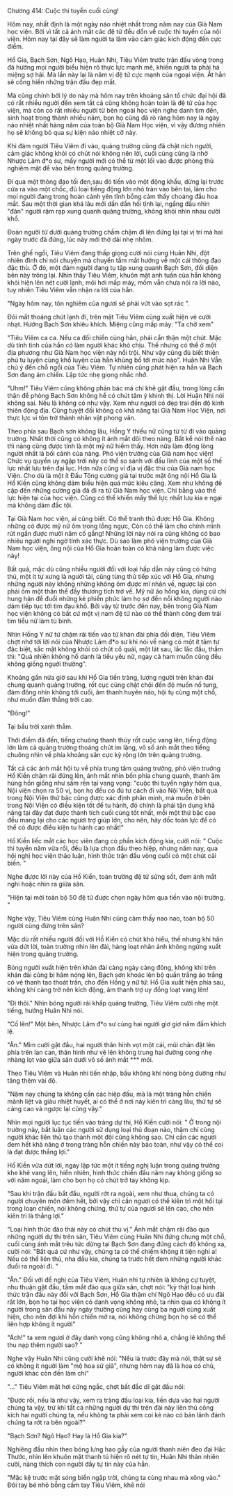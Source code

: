 




Chương 414: Cuộc thi tuyển cuối cùng!


Hôm nay, nhất định là một ngày náo nhiệt nhất trong năm nay của Già Nam học viện. Bởi vì tất cả ánh mắt các đệ tử đều dồn về cuộc thi tuyển của nội viện. Hôm nay tại đây sẽ làm người ta lâm vào cảm giác kích động đến cực điểm.

Hổ Gia, Bạch Sơn, Ngô Hạo, Huân Nhi, Tiêu Viêm trước trận đấu vòng trong đã hướng mọi người biểu hiện rõ thực lực mạnh mẽ, khiến người ta phải há miệng sợ hãi. Mà lần này lại là năm vị đệ tử cực mạnh của ngoại viện. Ắt hẳn sẽ cống hiến những trận đấu đẹp mắt.

Mà cũng chính bởi lý do này mà hôm nay trên khoảng sân tổ chức đại hội đã có rất nhiều người đến xem tất cả cũng không hoàn toàn là đệ tử của học viện, mà còn có rất nhiều người từ bên ngoài học viện nghe danh tìm đến, sinh hoạt trong thành nhiều năm, bọn họ cũng đã rõ ràng hôm nay là ngày náo nhiệt nhất hàng năm của toàn bộ Già Nam Học viện, vì vậy đương nhiên họ sẽ không bỏ qua sự kiện náo nhiệt cỡ này.

Khi đám người Tiêu Viêm đi vào, quảng trường cũng đã chật ních người, cảm giác không khỏi có chút nói không nên lời, cuối cùng cũng là nhờ Nhược Lâm đ*o sư, mấy người mới có thể từ một lối vào được phòng thủ nghiêm mật để vào bên trong quảng trường.

Đi qua một thông đạo tối đen,sau đó tiến vào một động khẩu, dừng lại trước cửa ra vào một chốc, đủ loại tiếng động lớn nhỏ tràn vào bên tai, làm cho mọi người đang trong hoàn cảnh yên tĩnh bỗng cảm thấy choáng đầu hoa mắt. Sau một thời gian khá lâu mới dần dần hồi tỉnh lại, ngẩng đầu nhìn "đàn" người rậm rạp xung quanh quảng trường, không khỏi nhìn nhau cười khổ.

Đoàn người từ dưới quảng trường chầm chậm đi lên đứng lại tại vị trí mà hai ngày trước đã đứng, lúc này mới thở dài nhẹ nhõm.

Trên ghế ngồi, Tiêu Viêm đang thấp giọng cười nói cùng Huân Nhi, đột nhiên đình chỉ nói chuyện mà chuyển tầm mắt hướng về một cái thông đạo đặc thù. Ở đó, một đám người đang tụ tập xung quanh Bạch Sơn, đối diện bên này trông lại. Nhìn thấy Tiêu Viêm, khuôn mặt anh tuấn của hắn không khỏi hiện lên nét cười lạnh, môi hơi mấp máy, mồm vẫn chưa nói ra lời nào, tuy nhiên Tiêu Viêm vẫn nhận ra lời của hắn.

"Ngày hôm nay, tôn nghiêm của ngươi sẽ phải vứt vào sọt rác ".

Đôi mắt thoáng chút lạnh đi, trên mặt Tiêu Viêm cũng xuất hiện vẻ cười nhạt. Hướng Bạch Sơn khiêu khích. Miệng cũng mấp máy: "Ta chờ xem"

"Tiêu Viêm ca ca. Nếu ca đối chiến cùng hắn, phải cẩn thận một chút. Mặc dù tính tình của hắn có làm người khác khó chịu. Thế nhưng có thể ở một địa phương như Già Nam học viện này nổi trội. Như vậy cũng đủ biết thiên phú tu luyện cùng khổ luyện của hắn khủng bố tới mức nào". Huân Nhi Vẫn chú ý đến chỗ ngồi của Tiêu Viêm. Tự nhiên cũng phát hiện ra hắn và Bạch Sơn đang ám chiến. Lập tức nhẹ giọng nhắc nhở.

"Uhm!" Tiêu Viêm cũng không phản bác mà chỉ khẽ gật đầu, trong lòng cẩn thận đề phòng Bạch Sơn không hề có chút tâm ý khinh thị. Lời Huân Nhi nói không sai. Nếu là không có như vậy. Xem như ngươi có đẹp trai đến độ kinh thiên động địa. Cũng tuyệt đối không có khả năng tại Già Nam Học Viện, nơi thực lực vi tôn trở thành nhân vật phong vân.

Theo phía sau Bạch sơn không lâu, Hồng Y thiếu nữ cũng từ từ đi vào quảng trường. Nhất thời cũng có không ít ánh mắt dõi theo nàng. Bất kể nói thế nào thì nàng cũng được tính là một mỹ nữ hiếm thấy. Hơn nữa làm động lòng người nhất là bối cảnh của nàng. Phó viện trưởng của Già nam học viện! Chức vụ quyền uy ngập trời này có thể so sánh với đầu lĩnh của một số thế lực nhất lưu trên đại lục. Hơn nữa cũng vì địa vị đặc thù của Già nam học Viện. Cho dù là một ít Đấu Tông cường giả tại trước mặt ông nội Hổ Gia là Hổ Kiền cũng không dám biểu hiện quá mức kiêu căng. Xem như không đề cập đến những cường giả đã đi ra từ Già Nam học viện. Chỉ bằng vào thế lực hiện tại của học viện. Cũng có thể khiến mấy thế lực nhất lưu kia e ngại mà không dám đắc tội.

Tại Già Nam học viện, ai cũng biết. Có thể tranh thủ được Hổ Gia. Không những có được mỹ nữ ôm trong lồng ngực, Còn có thể làm cho chính mình rút ngắn được mười năm cố gắng! Những lời này nói ra cũng không có bao nhiêu người nghi ngờ tính xác thực. Dù sao làm phó viện trưởng của Già Nam học viện, ông nội của Hổ Gia hoàn toàn có khả năng làm được việc này!

Bất quá, mặc dù cũng nhiều người đối với loại hấp dẫn này cũng có hứng thú, một ít tự xưng là người tài, cũng từng thử tiếp xúc với Hổ Gia, nhưng những người này không những không ôm được mĩ nhân về, ngược lại còn phải ôm một thân thể đầy thương tích trở về. Mỹ nữ áo hồng kia, dùng cử chỉ hung hãn để đuổi những kẻ phiền phức làm họ sợ đến nỗi không người nào dám tiếp tục tới tìm đau khổ. Bởi vậy từ trước đến nay, bên trong Già Nam học viện không có bất cứ một vị nam đệ tử nào có thể thành công đem trái tim tiểu nữ làm tù binh.

Nhìn Hồng Y nữ tử chậm rãi tiến vào từ khán đài phía đối diện, Tiêu Viêm chợt nhớ tới lời nói của Nhược Lâm đ*o sư khi nói về nàng có một ít tâm tư đặc biệt, sắc mặt không khỏi có chút cổ quái, một lát sau, lắc lắc đầu, thầm thì: "Quả nhiên không hổ danh là tiểu yêu nữ, ngay cả ham muốn cũng đều không giống nguời thường".

Khoảng gần nửa giờ sau khi Hổ Gia tiến tràng, lượng người trên khán đài chung quanh quảng trường, rốt cục cũng chật chội đến độ muốn nổ tung, đám đông nhìn không tới cuối, âm thanh huyên náo, hội tụ cùng một chỗ, như muốn đâm thẳng trời cao.

"Đông!"

Tại bầu trời xanh thẳm.

Thời điểm đã đến, tiếng chuông thanh thúy rốt cuộc vang lên, tiếng động lớn làm cả quảng trường thoáng chút im lặng, vô số ánh mắt theo tiếng chuông nhìn về phía khoảng sân cực kỳ rộng lớn trên quảng trường.

Tất cả các ánh mắt hội tụ về phía trung tâm quảng trường, phó viện truởng Hổ Kiền chậm rãi đứng lên, ánh mắt nhìn bốn phía chung quanh, thanh âm hùng hồn giống như sấm rền tại vang vọng: "cuộc thi tuyển ngày hôm qua, Nội viện chọn ra 50 vị, bọn họ đều có đủ tư cách đi vào Nội Viện, bất quá trong Nội Viện thứ bậc cũng được xác định phân minh, mà muốn ở bên trong Nội Viện có điều kiện tốt để tu hành, đó chính là phải tận dụng khả năng tại đây đạt được thành tích cuối cùng tốt nhất, mỗi một thứ bậc cao đều mang lại cho các ngươi trợ giúp lớn, cho nên, hãy dốc toàn lực để có thể có được điều kiện tu hành cao nhất!"

Hổ Kiền liếc mắt các học viên đang có phần kích động kia, cười nói: " Cuộc thi tuyển năm vừa rồi, đều là lựa chọn đấu theo hiệp, nhưng năm nay, qua hội nghị học viện thảo luận, hình thức trận đấu vòng cuối có một chút cải biến. "

Nghe được lời này của Hồ Kiển, toàn trường đệ tử sửng sốt, đem ánh mắt nghi hoặc nhìn ra giữa sân.

"Hiện tại mời toàn bộ 50 đệ tử được chọn ngày hôm qua tiến vào nội trường. "

Nghe vậy, Tiêu Viêm cùng Huân Nhi cũng cảm thấy nao nao, toàn bộ 50 người cùng đứng trên sân?

Mặc dù rất nhiều người đối với Hồ Kiển có chút khó hiểu, thế nhưng khi hắn vừa dứt lời, toàn trường nhìn lên đài, hàng loạt nhân ảnh không ngừng xuất hiện trong quảng trường.

Bóng người xuất hiện trên khán đài càng ngày càng đông, không khí trên khán đài cũng bị hâm nóng lên, Bạch sơn khoác lên bộ quần trắng áo trắng có vẻ thanh tao thoát trần, cho đến Hồng y nữ tử: Hổ Gia xuất hiện phía sau, không khí càng trở nên kích động, âm thanh trợ uy đồng loạt vang lên!

"Đi thôi." Nhìn bóng người rải khắp quảng trường, Tiêu Viêm cười nhẹ một tiếng, hướng Huân Nhi nói.

"Cố lên!" Một bên, Nhược Lâm đ*o sư cùng hai người giơ giơ nắm đấm khích lệ.

"Ân." Mỉm cười gật đầu, hai người thân hình vọt một cái, mũi chân đặt lên phía trên lan can, thân hình như vẽ lên không trung hai đường cong nhẹ nhàng lọt vào giữa sân dưới vô số ánh mắt *** mói.

Theo Tiêu Viêm và Huân nhi tiến nhập, bầu không khí nóng bỏng dường như tăng thêm vài độ.

"Năm nay chúng ta không cần các hiệp đấu, mà là một tràng hỗn chiến mãnh liệt và giàu nhiệt huyết, ai có thể ở nơi này kiên trì càng lâu, thứ tự sẽ càng cao và ngược lại cũng vậy."

Nhìn mọi người lục tục tiến vào tràng dự thi, Hổ Kiền cười nói: " Ở trong nội trường này, bất luận các người sử dụng loại thủ đoạn nào, thậm chí cùng người khác liên thủ tạo thành một đội cũng không sao. Chỉ cần các ngươi đem hết khả năng ở trong tràng hỗn chiến này bảo toàn, như vậy có thể coi là đạt được thắng lợi."

Hổ Kiền vừa dứt lời, ngay lập tức một ít tiếng nghị luận trong quảng trường khe khẽ vang lên, hiển nhiên, hình thức chiến đấu năm nay không giống so với năm ngoái, làm cho bọn họ có chút trở tay không kịp.

"Sau khi trận đấu bắt đầu, người rớt ra ngoài, xem như thua, chúng ta có người chuyên môn đếm hết, bởi vậy chỉ cần ngươi có thể kiên trì một hồi tại trong loạn chiến, nói không chừng, thứ tự của ngươi sẽ lên cao, cho nên kiên trì là thắng lợi."

"Loại hình thức đào thải này có chút thú vị." Ánh mắt chậm rãi đão qua những người dự thi trên sân, Tiêu Viêm cùng Huân Nhi đứng chung một chỗ, cuối cùng ánh mắt trêu tức dừng tại Bạch Sơn đang đứng cách đó không xa, cười nói: "Bất quá cứ như vậy, chúng ta có thể chiếm không ít tiện nghi a! Nếu có thể liên thủ, nha đầu kia, chúng ta trước hết đem những người khác đuổi ra ngoài đi. "

"Ân." Đối với đề nghị của Tiêu Viêm, Huân nhi tự nhiên là không cự tuyệt, nhu thuận gật đầu, tầm mắt đảo qua giữa sân, chợt nói: "kỳ thật loại hình thức trận đấu này đối với Bạch Sơn, Hổ Gia thậm chí Ngô Hạo đều có ưu đãi rất lớn, bọn họ tại học viện có danh vọng không nhỏ, ta nhìn qua có không ít người trong sân đấu này ngày thường cũng hay cùng ba người cùng xuất hiện, cho nên đợi khi hỗn chiến mở ra, nói không chừng bọn họ sẽ có thể liên hợp không ít người"

"Ách!" ta xem ngươi ở đây danh vọng cũng không nhỏ a, chẳng lẽ không thể thu nạp thêm người sao? "

Nghe vậy Huân Nhi cũng cười khẽ nói: "Nếu là trước đây mà nói, thật sự sẽ có không ít người làm "mộ hoa sứ giả", nhưng hôm nay đã là hoa có chủ, người khác còn đến làm chi"

"…" Tiêu Viêm mặt hơi cứng ngắc, chợt bất đắc dĩ gật đầu nói:

"Được rồi, nếu là như vậy, xem ra tràng đấu loại kia, liền dựa vào hai người chúng ta vậy, trừ khi tất cả những người dự thi trên đài này liên thủ công kích hai người chúng ta, nếu không ta phải xem coi kẻ nào có bản lãnh đánh chúng ta rớt ra bên ngoài?"

"Bạch Sơn? Ngô Hạo? Hay là Hổ Gia kia?"

Nghiêng đầu nhìn theo bóng lưng hao gầy của người thanh niên đeo đại Hắc Thước, nhìn lên khuôn mặt thanh tú hiện rõ nét tự tin, Huân Nhi thản nhiên cười, nàng thích con người đầy tự tin này của hắn.

"Mặc kệ trước mặt sóng biển ngập trời, chúng ta cùng nhau mà xông vào." Đôi tay bé nhỏ bỗng cầm tay Tiêu Viêm, khẽ nói





